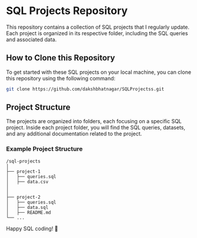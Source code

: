 # SQL Projects Repository

This repository contains a collection of SQL projects that I regularly update. Each project is organized in its respective folder, including the SQL queries and associated data.

## How to Clone this Repository

To get started with these SQL projects on your local machine, you can clone this repository using the following command:

```bash
git clone https://github.com/dakshbhatnagar/SQLProjectss.git
```

## Project Structure

The projects are organized into folders, each focusing on a specific SQL project. Inside each project folder, you will find the SQL queries, datasets, and any additional documentation related to the project.

### Example Project Structure

```
/sql-projects
│
├── project-1
│   ├── queries.sql
│   ├── data.csv 
│   
│
├── project-2
│   ├── queries.sql
│   ├── data.sql
│   ├── README.md
└── ...
```

Happy SQL coding! 🚀
